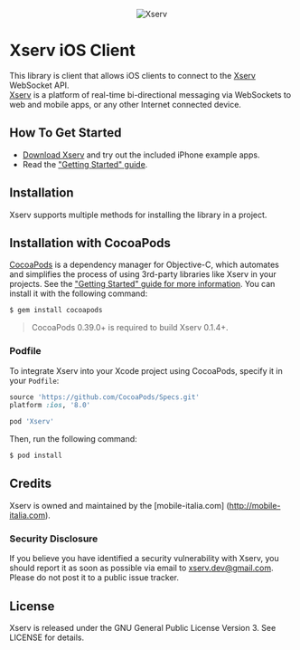 <p align="center" >
  <img src="http://mobile-italia.com/xserv/assets/images/logo-big.png?t=1" alt="Xserv" title="Xserv">
</p>

# Xserv iOS Client

This library is client that allows iOS clients to connect to the [Xserv](http://mobile-italia.com/xserv/) WebSocket API.<br>
[Xserv](http://mobile-italia.com/xserv/) is a platform of real-time bi-directional messaging via WebSockets to web and mobile apps, or any other Internet connected device.

## How To Get Started

- [Download Xserv](https://github.com/xserv/xserv-ios/archive/master.zip) and try out the included iPhone example apps.
- Read the ["Getting Started" guide](http://mobile-italia.com/xserv/docs#).

## Installation
Xserv supports multiple methods for installing the library in a project.

## Installation with CocoaPods

[CocoaPods](http://cocoapods.org) is a dependency manager for Objective-C, which automates and simplifies the process of using 3rd-party libraries like Xserv in your projects. See the ["Getting Started" guide for more information](). You can install it with the following command:

```bash
$ gem install cocoapods
```

> CocoaPods 0.39.0+ is required to build Xserv 0.1.4+.

### Podfile

To integrate Xserv into your Xcode project using CocoaPods, specify it in your `Podfile`:

```ruby
source 'https://github.com/CocoaPods/Specs.git'
platform :ios, '8.0'

pod 'Xserv'
```

Then, run the following command:

```bash
$ pod install
```

## Credits

Xserv is owned and maintained by the [mobile-italia.com] (http://mobile-italia.com).


### Security Disclosure

If you believe you have identified a security vulnerability with Xserv, you should report it as soon as possible via email to xserv.dev@gmail.com. Please do not post it to a public issue tracker.

## License

Xserv is released under the GNU General Public License Version 3. See LICENSE for details.

